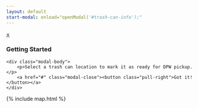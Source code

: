 ```yaml
---
layout: default
start-modal: onload="openModal('#trash-can-info');"
---
```



<div id="getting-started" class="modal-container">  
    <div class="modal-header">
        <a href="#" class="modal-close close">×</a>
        <h3><i class="fa fa-home"></i> Getting Started</h3>
    </div>

    <div class="modal-body">
        <p>Select a trash can location to mark it as ready for DPW pickup.</p>
        <a href="#" class="modal-close"><button class="pull-right">Got it!</button></a>
    </div>
</div>


{% include map.html %}



<!--Trash Can Info - modal that will appear when a trash location on the map is click
<div id="trash-can-info" class="modal-container">  
    <div class="modal-header">
        <a href="#" class="modal-close close">×</a>
        <h3><i class="fa fa-map-marker"></i> Details</h3>
    </div>

    <div class="modal-body">
        <ul class="list-icon-group">
            <li><i class="fa fa-clock-o"></i> Last Pickup: 00:00 PM</li>
            <li><i class="fa fa-info-circle"></i> 
                Features:&nbsp;&nbsp;
                <span class="can-types">
                <i class="fa fa-certificate on"></i>
                <i class="fa fa-recycle"></i>
                <i class="fa fa-fire on"></i>
                <i class="fa fa-trash gray"><span class="sml-txt">G</span></i>
                <i class="fa fa-trash black on"><span class="sml-txt">B</span></i>
                </span>
            </li>
            <li><i class="fa fa-comment"></i> Recent Comments
                <ul class="recent-comments">
                    <li>Comment here <span class="sml-txt">(Apr 1, 2016)</span></li>
                    <li>Comment here <span class="sml-txt">(Mar 11, 2016)</span></li>
                    <li>Comment here <span class="sml-txt">(Dec 20, 2015)</span></li>
                </ul>
            </li>
        </ul>

        <hr>

        <h3>New Pickup Request</h3>
        <form id="new-pickup-form">
            <input type="number" name="bag-number" id="bag-number" placeholder="# of Bags" required>
            <textarea name="comments" id="comments" placeholder="Comments? (Optional)"></textarea>
            <button type="submit" form="new-pickup-form" value="Create" class="pull-right">Create</button>
        </form>

    </div>
</div>
-->